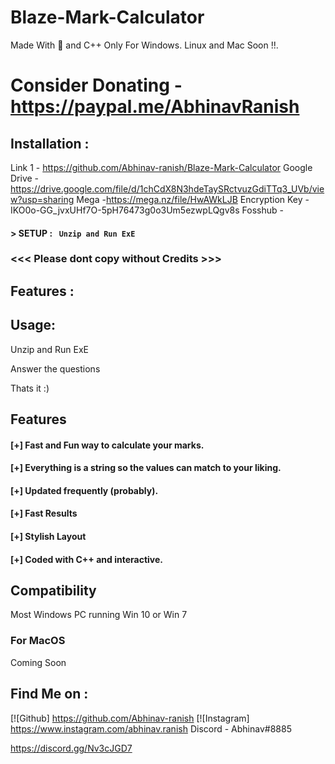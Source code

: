 # Blaze-Mark-Calculator
Made With 💖 and C++
Only For Windows. Linux and Mac Soon !!.

# Consider Donating - https://paypal.me/AbhinavRanish

## Installation :
Link 1 - https://github.com/Abhinav-ranish/Blaze-Mark-Calculator
Google Drive - https://drive.google.com/file/d/1chCdX8N3hdeTaySRctvuzGdiTTq3_UVb/view?usp=sharing
Mega -https://mega.nz/file/HwAWkLJB 
Encryption Key - IKO0o-GG_jvxUHf7O-5pH76473g0o3Um5ezwpLQgv8s
Fosshub -
#### > SETUP : ` Unzip and Run ExE`



### <<< Please dont copy without Credits >>>

## Features :


## Usage:

Unzip and Run ExE

Answer the questions

Thats it :)

## Features

#### [+] Fast and Fun way to calculate your marks.
#### [+] Everything is a string so the values can match to your liking.
#### [+] Updated frequently (probably).
#### [+] Fast Results
#### [+] Stylish Layout
#### [+] Coded with C++ and interactive.




## Compatibility
Most Windows PC running Win 10 or Win 7




### For MacOS
Coming Soon

## Find Me on :
[![Github] https://github.com/Abhinav-ranish
[![Instagram] https://www.instagram.com/abhinav.ranish
Discord - Abhinav#8885

https://discord.gg/Nv3cJGD7


